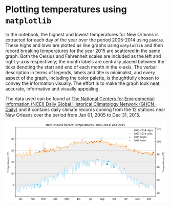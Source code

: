 # Plotting temperatures using `matplotlib`
In the notebook, the highest and lowest temperatures for New Orleans is extracted for each day of the year over the 
period 2005-2014 using `pandas`. These highs and lows are plotted as line graphs using `matplotlib` and then record breaking temperatures for the year 2015 are scattered in the same graph. Both the Celsius and Fahrenheit scales are included as the left and right y-axis respectively; the month labels are centrally placed between the ticks denoting the start and end of each month in the x-axis. The verbal description in terms of legends, labels and title is minimalist, and every aspect of the graph, including the color palette, is thoughtfully chosen to convey the information visually. The effort is to make the graph look neat, accurate, informative and visually appealing. 

The data used can be found at [The National Centers for Environmental Information (NCEI) Daily Global Historical Climatology Network (GHCN-Daily)](https://www1.ncdc.noaa.gov/pub/data/ghcn/daily/readme.txt) and it contains daily climate records coming from the 12 stations near New Orleans over the period from Jan 01, 2005 to Dec 31, 2015.

![NolaTemp](NOLATemp.png)
